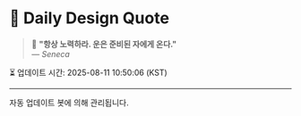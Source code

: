 
# 📘 Daily Design Quote

> 💬 **"항상 노력하라. 운은 준비된 자에게 온다."**  
> — *Seneca*

⏳ 업데이트 시간: 2025-08-11 10:50:06 (KST)

---

자동 업데이트 봇에 의해 관리됩니다.
